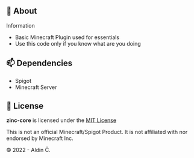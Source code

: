 
## 🚀 About

Information
- Basic Minecraft Plugin used for essentials
- Use this code only if you know what are you doing

## 📫 Dependencies

- Spigot
- Minecraft Server

## 📄 License

**zinc-core** is licensed under the [MIT License](https://github.com/camdzic2022/zinc-core/blob/main/LICENSE)

This is not an official Minecraft/Spigot Product. It is not affiliated with nor endorsed by Minecraft Inc.

© 2022 - Aldin Č.
